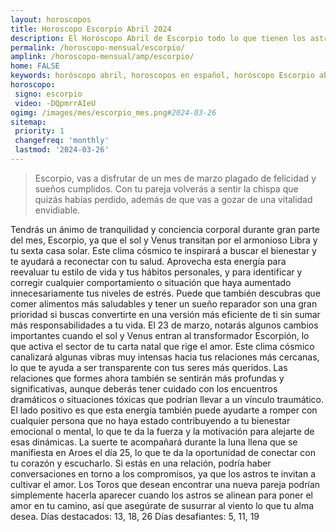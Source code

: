 ```yaml
---
layout: horoscopos
title: Horoscopo Escorpio Abril 2024
description: El Horóscopo Abril de Escorpio todo lo que tienen los astros preparados para este mes, amor, trabajo, familia. Todo sobre astrologia, tarot, predicciones. Horoscopo gratis en español, predicciones y astrología.
permalink: /horoscopo-mensual/escorpio/
amplink: /horoscopo-mensual/amp/escorpio/
home: FALSE
keywords: horóscopo abril, horoscopos en español, horóscopo Escorpio abril , horóscopo esperanza gracia, horoscop, horóscopos gratis, horoscopo Escorpio, Tarot, Astrologia, Zodíaco, Escorpio, horoscopo gratis, horoscopo del mes 
horoscopo:
 signo: escorpio
 video: -DQpmrrAIeU
ogimg: /images/mes/escorpio_mes.png#2024-03-26
sitemap:
 priority: 1
 changefreq: 'monthly'
 lastmod: '2024-03-26'
---
```



 > Escorpio, vas a disfrutar de un mes de marzo plagado de felicidad y sueños cumplidos. Con tu pareja volverás a sentir la chispa que quizás habías perdido, además de que vas a gozar de una vitalidad envidiable.



Tendrás un ánimo de tranquilidad y conciencia corporal durante gran parte del mes, Escorpio, ya que el sol y Venus transitan por el armonioso Libra y tu sexta casa solar. Este clima cósmico te inspirará a buscar el bienestar y te ayudará a reconectar con tu salud. Aprovecha esta energía para reevaluar tu estilo de vida y tus hábitos personales, y para identificar y corregir cualquier comportamiento o situación que haya aumentado innecesariamente tus niveles de estrés. Puede que también descubras que comer alimentos más saludables y tener un sueño reparador son una gran prioridad si buscas convertirte en una versión más eficiente de ti sin sumar más responsabilidades a tu vida.
El 23 de marzo, notarás algunos cambios importantes cuando el sol y Venus entran al transformador Escorpión, lo que activa el sector de tu carta natal que rige el amor. Este clima cósmico canalizará algunas vibras muy intensas hacia tus relaciones más cercanas, lo que te ayuda a ser transparente con tus seres más queridos. Las relaciones que formes ahora también se sentirán más profundas y significativas, aunque deberás tener cuidado con los encuentros dramáticos o situaciones tóxicas que podrían llevar a un vínculo traumático. El lado positivo es que esta energía también puede ayudarte a romper con cualquier persona que no haya estado contribuyendo a tu bienestar emocional o mental, lo que te da la fuerza y la motivación para alejarte de esas dinámicas.
La suerte te acompañará durante la luna llena que se manifiesta en Aroes el día 25, lo que te da la oportunidad de conectar con tu corazón y escucharlo. Si estás en una relación, podría haber conversaciones en torno a los compromisos, ya que los astros te invitan a cultivar el amor. Los Toros que desean encontrar una nueva pareja podrían simplemente hacerla aparecer cuando los astros se alinean para poner el amor en tu camino, así que asegúrate de susurrar al viento lo que tu alma desea.
Días destacados: 13, 18, 26
Días desafiantes: 5, 11, 19